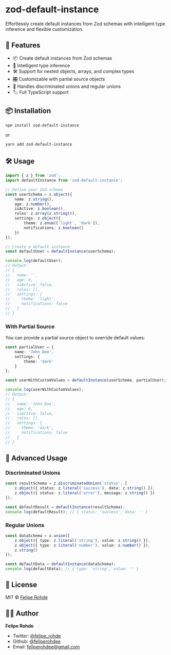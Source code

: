 # zod-default-instance

Effortlessly create default instances from Zod schemas with intelligent type inference and flexible customization.

## 🚀 Features

- 📦 Create default instances from Zod schemas
- 🧠 Intelligent type inference
- 🛠 Support for nested objects, arrays, and complex types
- 🎛 Customizable with partial source objects
- 🔄 Handles discriminated unions and regular unions
- 🏷 Full TypeScript support

## 📦 Installation

```bash
npm install zod-default-instance
```

or

```bash
yarn add zod-default-instance
```

## 🛠 Usage

```typescript
import { z } from 'zod';
import defaultInstance from 'zod-default-instance';

// Define your Zod schema
const userSchema = z.object({
	name: z.string(),
	age: z.number(),
	isActive: z.boolean(),
	roles: z.array(z.string()),
	settings: z.object({
		theme: z.enum(['light', 'dark']),
		notifications: z.boolean()
	})
});

// Create a default instance
const defaultUser = defaultInstance(userSchema);

console.log(defaultUser);
// Output:
// {
//   name: '',
//   age: 0,
//   isActive: false,
//   roles: [],
//   settings: {
//     theme: 'light',
//     notifications: false
//   }
// }
```

### With Partial Source

You can provide a partial source object to override default values:

```typescript
const partialUser = {
	name: 'John Doe',
	settings: {
		theme: 'dark'
	}
};

const userWithCustomValues = defaultInstance(userSchema, partialUser);

console.log(userWithCustomValues);
// Output:
// {
//   name: 'John Doe',
//   age: 0,
//   isActive: false,
//   roles: [],
//   settings: {
//     theme: 'dark',
//     notifications: false
//   }
// }
```

## 🧩 Advanced Usage

### Discriminated Unions

```typescript
const resultSchema = z.discriminatedUnion('status', [
	z.object({ status: z.literal('success'), data: z.string() }),
	z.object({ status: z.literal('error'), message: z.string() })
]);

const defaultResult = defaultInstance(resultSchema);
console.log(defaultResult); // { status: 'success', data: '' }
```

### Regular Unions

```typescript
const dataSchema = z.union([
	z.object({ type: z.literal('string'), value: z.string() }),
	z.object({ type: z.literal('number'), value: z.number() }),
	z.string()
]);

const defaultData = defaultInstance(dataSchema);
console.log(defaultData); // { type: 'string', value: '' }
```

## 📝 License

MIT © [Felipe Rohde](mailto:feliperohdee@gmail.com)

## 👨‍💻 Author

**Felipe Rohde**

- Twitter: [@felipe_rohde](https://twitter.com/felipe_rohde)
- Github: [@feliperohdee](https://github.com/feliperohdee)
- Email: feliperohdee@gmail.com
